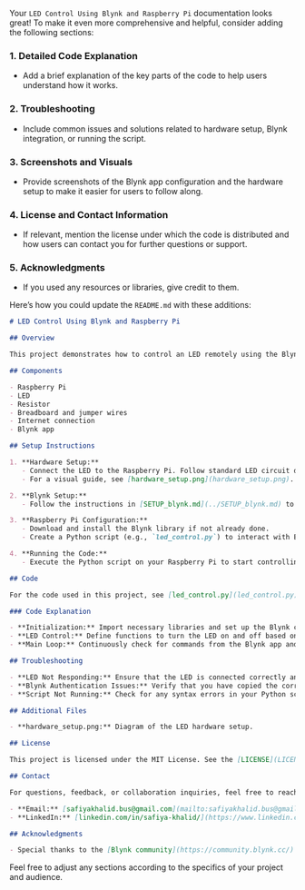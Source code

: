 Your `LED Control Using Blynk and Raspberry Pi` documentation looks great! To make it even more comprehensive and helpful, consider adding the following sections:

### 1. **Detailed Code Explanation**
   - Add a brief explanation of the key parts of the code to help users understand how it works.

### 2. **Troubleshooting**
   - Include common issues and solutions related to hardware setup, Blynk integration, or running the script.

### 3. **Screenshots and Visuals**
   - Provide screenshots of the Blynk app configuration and the hardware setup to make it easier for users to follow along.

### 4. **License and Contact Information**
   - If relevant, mention the license under which the code is distributed and how users can contact you for further questions or support.

### 5. **Acknowledgments**
   - If you used any resources or libraries, give credit to them.

Here’s how you could update the `README.md` with these additions:

```markdown
# LED Control Using Blynk and Raspberry Pi

## Overview

This project demonstrates how to control an LED remotely using the Blynk IoT platform and a Raspberry Pi.

## Components

- Raspberry Pi
- LED
- Resistor
- Breadboard and jumper wires
- Internet connection
- Blynk app

## Setup Instructions

1. **Hardware Setup:**
   - Connect the LED to the Raspberry Pi. Follow standard LED circuit diagrams for proper wiring.
   - For a visual guide, see [hardware_setup.png](hardware_setup.png).

2. **Blynk Setup:**
   - Follow the instructions in [SETUP_blynk.md](../SETUP_blynk.md) to set up Blynk on your Raspberry Pi.

3. **Raspberry Pi Configuration:**
   - Download and install the Blynk library if not already done.
   - Create a Python script (e.g., `led_control.py`) to interact with Blynk and control the LED.

4. **Running the Code:**
   - Execute the Python script on your Raspberry Pi to start controlling the LED remotely.

## Code

For the code used in this project, see [led_control.py](led_control.py).

### Code Explanation

- **Initialization:** Import necessary libraries and set up the Blynk connection.
- **LED Control:** Define functions to turn the LED on and off based on Blynk commands.
- **Main Loop:** Continuously check for commands from the Blynk app and update the LED state accordingly.

## Troubleshooting

- **LED Not Responding:** Ensure that the LED is connected correctly and that the resistor is properly placed.
- **Blynk Authentication Issues:** Verify that you have copied the correct Auth Token into your script.
- **Script Not Running:** Check for any syntax errors in your Python script and ensure that all required libraries are installed.

## Additional Files

- **hardware_setup.png:** Diagram of the LED hardware setup.

## License

This project is licensed under the MIT License. See the [LICENSE](LICENSE) file for details.

## Contact

For questions, feedback, or collaboration inquiries, feel free to reach out to me:

- **Email:** [safiyakhalid.bus@gmail.com](mailto:safiyakhalid.bus@gmail.com)
- **LinkedIn:** [linkedin.com/in/safiya-khalid/](https://www.linkedin.com/in/safiya-khalid/)

## Acknowledgments

- Special thanks to the [Blynk community](https://community.blynk.cc/) for their support and resources.
```

Feel free to adjust any sections according to the specifics of your project and audience.

